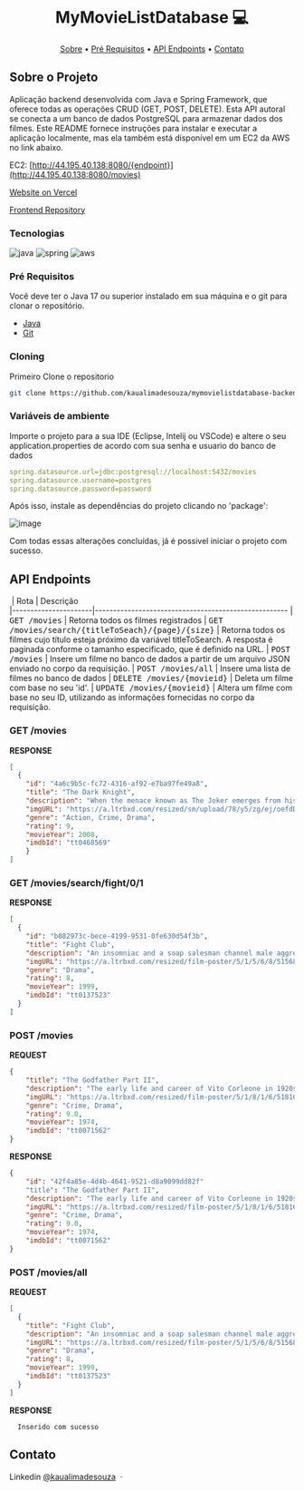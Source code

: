 [JAVASCRIPT__BADGE]: https://img.shields.io/badge/Javascript-000?style=for-the-badge&logo=javascript
[TYPESCRIPT__BADGE]: https://img.shields.io/badge/typescript-D4FAFF?style=for-the-badge&logo=typescript
[EXPRESS__BADGE]: https://img.shields.io/badge/express-005CFE?style=for-the-badge&logo=express
[VUE__BADGE]: https://img.shields.io/badge/VueJS-fff?style=for-the-badge&logo=vue
[NEST__BADGE]: https://img.shields.io/badge/nest-7026b9?style=for-the-badge&logo=nest
[GRAPHQL__BADGE]: https://img.shields.io/badge/GraphQL-e10098?style=for-the-badge&logo=graphql
[JAVA_BADGE]:https://img.shields.io/badge/java-%23ED8B00.svg?style=for-the-badge&logo=openjdk&logoColor=white
[SPRING_BADGE]: https://img.shields.io/badge/spring-%236DB33F.svg?style=for-the-badge&logo=spring&logoColor=white
[MONGO_BADGE]:https://img.shields.io/badge/MongoDB-%234ea94b.svg?style=for-the-badge&logo=mongodb&logoColor=white
[AWS_BADGE]:https://img.shields.io/badge/AWS-%23FF9900.svg?style=for-the-badge&logo=amazon-aws&logoColor=white


<h1 align="center" style="font-weight: bold;">MyMovieListDatabase 💻</h1>

<p align="center">
 <a href="#about">Sobre</a> • 
  <a href="#prerequisites">Pré Requisitos</a> •
 <a href="#routes">API Endpoints</a> •
 <a href="#contato">Contato</a>
</p>

<h2 id="about">Sobre o Projeto</h2>

Aplicação backend desenvolvida com Java e Spring Framework, que oferece todas as operações CRUD (GET, POST, DELETE). Esta API autoral se conecta a um banco de dados PostgreSQL para armazenar dados dos filmes. Este README fornece instruções para instalar e executar a aplicação localmente, mas ela também está disponível em um EC2 da AWS no link abaixo.

EC2: [http://44.195.40.138:8080/{endpoint}](http://44.195.40.138:8080/movies)

[Website on Vercel](https://mymovielistdatabase-frontend-7r9wxqdks-kauas-projects-6ea027af.vercel.app/)

[Frontend Repository](https://github.com/kaualimadesouza/mymovielistdatabase-backend.git)

<h3>Tecnologias</h3>

![java][JAVA_BADGE]
![spring][SPRING_BADGE]
![aws][AWS_BADGE]


<h3 id="prerequisites">Pré Requisitos</h3>

Você deve ter o Java 17 ou superior instalado em sua máquina e o git para clonar o repositório.

- [Java](https://www.java.com/pt-BR/download/ie_manual.jsp?locale=pt_BR)
- [Git](https://git-scm.com/downloads)

<h3>Cloning</h3>

Primeiro Clone o repositorio

```bash
git clone https://github.com/kaualimadesouza/mymovielistdatabase-backend.git
```

<h3>Variáveis de ambiente</h2>

Importe o projeto para a sua IDE (Eclipse, Intelij ou VSCode) e altere o seu application.properties de acordo com sua senha e usuario do banco de dados

```yaml
spring.datasource.url=jdbc:postgresql://localhost:5432/movies
spring.datasource.username=postgres
spring.datasource.password=password
```

Após isso, instale as dependências do projeto clicando no 'package':

![image](https://github.com/user-attachments/assets/71b32a57-e709-46ac-ac78-e280e6fa4dd7)

Com todas essas alterações concluídas, já é possivel iniciar o projeto com sucesso.

<h2 id="routes">API Endpoints</h2>

​
| Rota               | Descrição                                          
|----------------------|-----------------------------------------------------
| <kbd>GET /movies</kbd>     | Retorna todos os filmes registrados
| <kbd>GET /movies/search/{titleToSeach}/{page}/{size}</kbd>     | Retorna todos os filmes cujo título esteja próximo da variável titleToSearch. A resposta é paginada conforme o tamanho especificado, que é definido na URL.
| <kbd>POST /movies</kbd>     | Insere um filme no banco de dados a partir de um arquivo JSON enviado no corpo da requisição.
| <kbd>POST /movies/all</kbd>     | Insere uma lista de filmes no banco de dados
| <kbd>DELETE /movies/{movieid}</kbd>     | Deleta um filme com base no seu 'id'.
| <kbd>UPDATE /movies/{movieid}</kbd>     | Altera um filme com base no seu ID, utilizando as informações fornecidas no corpo da requisição.

<h3>GET /movies</h3>

**RESPONSE**
```json
[
  {
    "id": "4a6c9b5c-fc72-4316-af92-e7ba97fe49a8",
    "title": "The Dark Knight",
    "description": "When the menace known as The Joker emerges from his mysterious past, he wreaks havoc and chaos on the people of Gotham.",
    "imgURL": "https://a.ltrbxd.com/resized/sm/upload/78/y5/zg/ej/oefdD26aey8GPdx7Rm45PNncJdU-0-1000-0-1500-crop.jpg?v=2d0ce4be25",
    "genre": "Action, Crime, Drama",
    "rating": 9,
    "movieYear": 2008,
    "imdbId": "tt0468569"
	}
]
```

<h3>GET /movies/search/fight/0/1</h3>

**RESPONSE**
```json
[
  {
    "id": "b882973c-bece-4199-9531-0fe630d54f3b",
    "title": "Fight Club",
    "description": "An insomniac and a soap salesman channel male aggression into underground \"fight clubs\" spreading nationwide. An eccentric disrupts their plan, leading to chaos.",
    "imgURL": "https://a.ltrbxd.com/resized/film-poster/5/1/5/6/8/51568-fight-club-0-1000-0-1500-crop.jpg?v=768b32dfa4",
    "genre": "Drama",
    "rating": 8,
    "movieYear": 1999,
    "imdbId": "tt0137523"
  }
]
```

<h3>POST /movies</h3>

**REQUEST**
```json
{
    "title": "The Godfather Part II",
    "description": "The early life and career of Vito Corleone in 1920s New York is portrayed while his son, Michael, expands and tightens his grip on the family crime syndicate.",
    "imgURL": "https://a.ltrbxd.com/resized/film-poster/5/1/8/1/6/51816-the-godfather-part-ii-0-1000-0-1500-crop.jpg?v=6a49853f25",
    "genre": "Crime, Drama",
    "rating": 9.0,
    "movieYear": 1974,
    "imdbId": "tt0071562"
}
```

**RESPONSE**
```json
{
    "id": "42f4a85e-4d4b-4641-9521-d8a9099dd82f"
    "title": "The Godfather Part II",
    "description": "The early life and career of Vito Corleone in 1920s New York is portrayed while his son, Michael, expands and tightens his grip on the family crime syndicate.",
    "imgURL": "https://a.ltrbxd.com/resized/film-poster/5/1/8/1/6/51816-the-godfather-part-ii-0-1000-0-1500-crop.jpg?v=6a49853f25",
    "genre": "Crime, Drama",
    "rating": 9.0,
    "movieYear": 1974,
    "imdbId": "tt0071562"
}
```

<h3>POST /movies/all</h3>

**REQUEST**
```json
[
  {
    "title": "Fight Club",
    "description": "An insomniac and a soap salesman channel male aggression into underground \"fight clubs\" spreading nationwide. An eccentric disrupts their plan, leading to chaos.",
    "imgURL": "https://a.ltrbxd.com/resized/film-poster/5/1/5/6/8/51568-fight-club-0-1000-0-1500-crop.jpg?v=768b32dfa4",
    "genre": "Drama",
    "rating": 8,
    "movieYear": 1999,
    "imdbId": "tt0137523"
  }
]
```

**RESPONSE**
```
  Inserido com sucesso
```

<h2 id="contato">Contato</h2>

Linkedin [@kaualimadesouza](https://www.linkedin.com/in/kaualimadesouza/) &nbsp;&middot;&nbsp;
